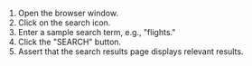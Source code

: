 1. Open the browser window.
2. Click on the search icon.
3. Enter a sample search term, e.g., "flights."
4. Click the "SEARCH" button.
5. Assert that the search results page displays relevant results.